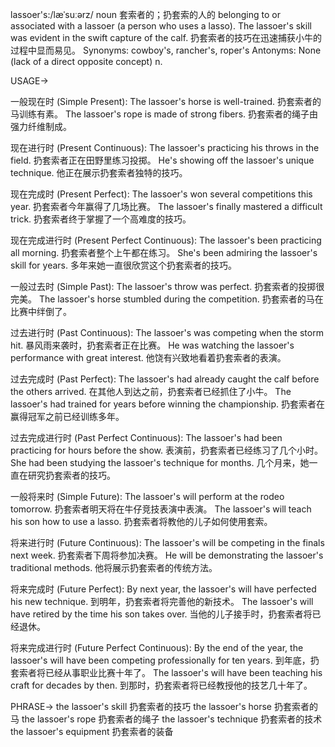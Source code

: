 lassoer's:/læˈsuːərz/
noun
套索者的；扔套索的人的
belonging to or associated with a lassoer (a person who uses a lasso).
The lassoer's skill was evident in the swift capture of the calf.  扔套索者的技巧在迅速捕获小牛的过程中显而易见。
Synonyms:  cowboy's, rancher's, roper's
Antonyms: None (lack of a direct opposite concept)
n.


USAGE->

一般现在时 (Simple Present):
The lassoer's horse is well-trained.  扔套索者的马训练有素。
The lassoer's rope is made of strong fibers.  扔套索者的绳子由强力纤维制成。

现在进行时 (Present Continuous):
The lassoer's practicing his throws in the field.  扔套索者正在田野里练习投掷。
He's showing off the lassoer's unique technique. 他正在展示扔套索者独特的技巧。

现在完成时 (Present Perfect):
The lassoer's won several competitions this year.  扔套索者今年赢得了几场比赛。
The lassoer's finally mastered a difficult trick. 扔套索者终于掌握了一个高难度的技巧。

现在完成进行时 (Present Perfect Continuous):
The lassoer's been practicing all morning.  扔套索者整个上午都在练习。
She's been admiring the lassoer's skill for years. 多年来她一直很欣赏这个扔套索者的技巧。


一般过去时 (Simple Past):
The lassoer's throw was perfect.  扔套索者的投掷很完美。
The lassoer's horse stumbled during the competition.  扔套索者的马在比赛中绊倒了。

过去进行时 (Past Continuous):
The lassoer's was competing when the storm hit.  暴风雨来袭时，扔套索者正在比赛。
He was watching the lassoer's performance with great interest. 他饶有兴致地看着扔套索者的表演。


过去完成时 (Past Perfect):
The lassoer's had already caught the calf before the others arrived.  在其他人到达之前，扔套索者已经抓住了小牛。
The lassoer's had trained for years before winning the championship. 扔套索者在赢得冠军之前已经训练多年。

过去完成进行时 (Past Perfect Continuous):
The lassoer's had been practicing for hours before the show.  表演前，扔套索者已经练习了几个小时。
She had been studying the lassoer's technique for months.  几个月来，她一直在研究扔套索者的技巧。


一般将来时 (Simple Future):
The lassoer's will perform at the rodeo tomorrow.  扔套索者明天将在牛仔竞技表演中表演。
The lassoer's will teach his son how to use a lasso. 扔套索者将教他的儿子如何使用套索。

将来进行时 (Future Continuous):
The lassoer's will be competing in the finals next week.  扔套索者下周将参加决赛。
He will be demonstrating the lassoer's traditional methods. 他将展示扔套索者的传统方法。

将来完成时 (Future Perfect):
By next year, the lassoer's will have perfected his new technique.  到明年，扔套索者将完善他的新技术。
The lassoer's will have retired by the time his son takes over. 当他的儿子接手时，扔套索者将已经退休。

将来完成进行时 (Future Perfect Continuous):
By the end of the year, the lassoer's will have been competing professionally for ten years. 到年底，扔套索者将已经从事职业比赛十年了。
The lassoer's will have been teaching his craft for decades by then. 到那时，扔套索者将已经教授他的技艺几十年了。


PHRASE->
the lassoer's skill  扔套索者的技巧
the lassoer's horse  扔套索者的马
the lassoer's rope  扔套索者的绳子
the lassoer's technique  扔套索者的技术
the lassoer's equipment  扔套索者的装备
